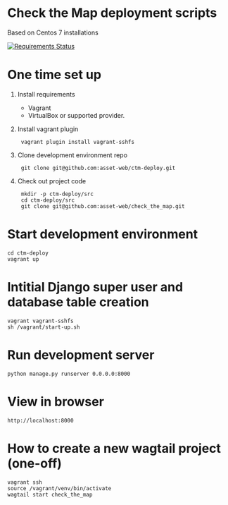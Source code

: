 # Check the Map deployment scripts

Based on Centos 7 installations

[![Requirements Status](https://requires.io/github/ta5ae/check_the_map/requirements.svg?branch=master)](https://requires.io/github/ta5ae/check_the_map/requirements/?branch=master)

# One time set up
1. Install requirements

	* Vagrant
	* VirtualBox or supported provider.

1. Install vagrant plugin

		vagrant plugin install vagrant-sshfs

1. Clone development environment repo

		git clone git@github.com:asset-web/ctm-deploy.git

1. Check out project code

		mkdir -p ctm-deploy/src
		cd ctm-deploy/src
		git clone git@github.com:asset-web/check_the_map.git

# Start development environment

	cd ctm-deploy
	vagrant up

# Intitial Django super user and database table creation

	vagrant vagrant-sshfs
	sh /vagrant/start-up.sh

# Run development server

	python manage.py runserver 0.0.0.0:8000

# View in browser

	http://localhost:8000

# How to create a new wagtail project (one-off)

	vagrant ssh
	source /vagrant/venv/bin/activate
	wagtail start check_the_map
	